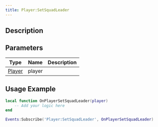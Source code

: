 ```yaml
---
title: Player:SetSquadLeader
---
```

## Description

## Parameters

| Type                                  | Name   | Description |
| ------------------------------------- | ------ | ----------- |
| [Player](/vext/ref/cls/clt/player) | player |             |

## Usage Example

``` lua
local function OnPlayerSetSquadLeader(player)
    -- Add your logic here
end

Events:Subscribe('Player:SetSquadLeader', OnPlayerSetSquadLeader)
```
